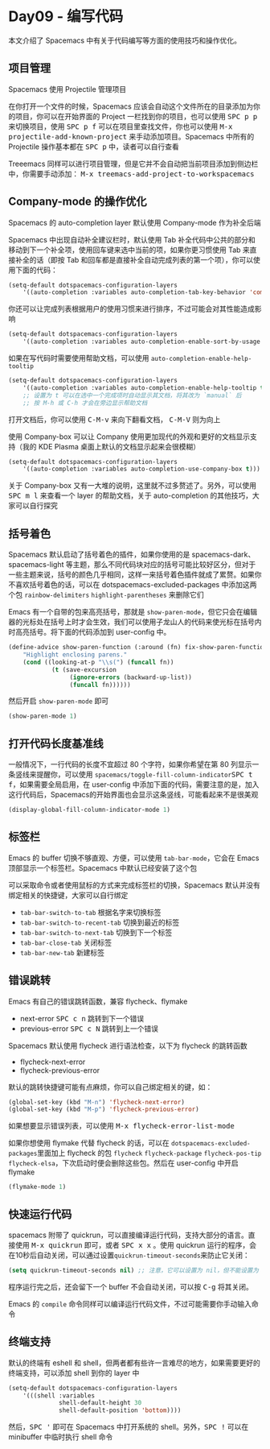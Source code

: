 # Day09 - 编写代码

本文介绍了 Spacemacs 中有关于代码编写等方面的使用技巧和操作优化。

## 项目管理

Spacemacs 使用 Projectile 管理项目

在你打开一个文件的时候，Spacemacs 应该会自动这个文件所在的目录添加为你的项目，你可以在开始界面的 Project 一栏找到你的项目，也可以使用 <kbd>SPC p p</kbd> 来切换项目，使用 <kbd>SPC p f</kbd> 可以在项目里查找文件，你也可以使用 <kbd>M-x projectile-add-known-project</kbd> 来手动添加项目。Spacemacs 中所有的 Projectile 操作基本都在 <kbd>SPC p</kbd> 中，读者可以自行查看

Treeemacs 同样可以进行项目管理，但是它并不会自动把当前项目添加到侧边栏中，你需要手动添加： <kbd>M-x treemacs-add-project-to-workspacemacs</kbd>

## Company-mode 的操作优化

Spacemacs 的 auto-completion layer 默认使用 Company-mode 作为补全后端

Spacemacs 中出现自动补全建议栏时，默认使用 Tab 补全代码中公共的部分和移动到下一个补全项，使用回车键来选中当前的项，如果你更习惯使用 Tab 来直接补全的话（即按 Tab 和回车都是直接补全自动完成列表的第一个项），你可以使用下面的代码：

```lisp
(setq-default dotspacemacs-configuration-layers
    '((auto-completion :variables auto-completion-tab-key-behavior 'complete)))
```

你还可以让完成列表根据用户的使用习惯来进行排序，不过可能会对其性能造成影响

```lisp
(setq-default dotspacemacs-configuration-layers
    '((auto-completion :variables auto-completion-enable-sort-by-usage t)))
```

如果在写代码时需要使用帮助文档，可以使用 `auto-completion-enable-help-tooltip`

```lisp
(setq-default dotspacemacs-configuration-layers
    '((auto-completion :variables auto-completion-enable-help-tooltip t)))
    ;; 设置为 t 可以在选中一个完成项时自动显示其文档，将其改为 `manual` 后
    ;; 按 M-h 或 C-h 才会在旁边显示帮助文档
```

打开文档后，你可以使用 <kbd>C-M-v</kbd> 来向下翻看文档， <kbd>C-M-V</kbd> 则为向上

使用 Company-box 可以让 Company 使用更加现代的外观和更好的文档显示支持（我的 KDE Plasma 桌面上默认的文档显示起来会很模糊）

```lisp
(setq-default dotspacemacs-configuration-layers
    '((auto-completion :variables auto-completion-use-company-box t)))
```

关于 Company-box 又有一大堆的说明，这里就不过多赘述了。另外，可以使用 <kbd>SPC m l</kbd> 来查看一个 layer 的帮助文档，关于 auto-completion 的其他技巧，大家可以自行探究

## 括号着色

Spacemacs 默认启动了括号着色的插件，如果你使用的是 spacemacs-dark、spacemacs-light 等主题，那么不同代码块对应的括号可能比较好区分，但对于一些主题来说，括号的颜色几乎相同，这样一来括号着色插件就成了累赘。如果你不喜欢括号着色的话，可以在 dotspacemacs-excluded-packages 中添加这两个包 `rainbow-delimiters` `highlight-parentheses` 来删除它们

Emacs 有一个自带的包来高亮括号，那就是 `show-paren-mode`，但它只会在编辑器的光标处在括号上时才会生效，我们可以使用子龙山人的代码来使光标在括号内时高亮括号。将下面的代码添加到 user-config 中。

```lisp
(define-advice show-paren-function (:around (fn) fix-show-paren-function)
    "Highlight enclosing parens."
    (cond ((looking-at-p "\\s(") (funcall fn))
	        (t (save-excursion
	             (ignore-errors (backward-up-list))
	             (funcall fn))))))
```

然后开启 `show-paren-mode` 即可

```lisp
(show-paren-mode 1)
```

## 打开代码长度基准线

一般情况下，一行代码的长度不宜超过 80 个字符，如果你希望在第 80 列显示一条竖线来提醒你，可以使用 `spacemacs/toggle-fill-column-indicator`<kbd>SPC t f</kbd>，如果需要全局启用，在 user-config 中添加下面的代码，需要注意的是，加入这行代码后，Spacemacs的开始界面也会显示这条竖线，可能看起来不是很美观

```lisp
(display-global-fill-column-indicator-mode 1)
```

## 标签栏

Emacs 的 buffer 切换不够直观、方便，可以使用 `tab-bar-mode`，它会在 Emacs 顶部显示一个标签栏。Spacemacs 中默认已经安装了这个包

可以采取命令或者使用鼠标的方式来完成标签栏的切换，Spacemacs 默认并没有绑定相关的快捷键，大家可以自行绑定

- `tab-bar-switch-to-tab` 根据名字来切换标签
- `tab-bar-switch-to-recent-tab` 切换到最近的标签
- `tab-bar-switch-to-next-tab` 切换到下一个标签
- `tab-bar-close-tab` 关闭标签
- `tab-bar-new-tab` 新建标签

## 错误跳转

Emacs 有自己的错误跳转函数，兼容 flycheck、flymake

- next-error <kbd>SPC c n</kbd> 跳转到下一个错误
- previous-error <kbd>SPC c N</kbd> 跳转到上一个错误

Spacemacs 默认使用 flycheck 进行语法检查，以下为 flycheck 的跳转函数

- flycheck-next-error
- flycheck-previous-error

默认的跳转快捷键可能有点麻烦，你可以自己绑定相关的键，如：

```lisp
(global-set-key (kbd "M-n") 'flycheck-next-error)
(global-set-key (kbd "M-p") 'flycheck-previous-error)
```

如果想要显示错误列表，可以使用 <kbd>M-x flycheck-error-list-mode</kbd>

如果你想使用 flymake 代替 flycheck 的话，可以在 `dotspacemacs-excluded-packages`里面加上 flycheck 的包 `flycheck` `flycheck-package` `flycheck-pos-tip` `flycheck-elsa`，下次启动时便会删除这些包。然后在 user-config 中开启 flymake

```lisp
(flymake-mode 1)
```

## 快速运行代码

spacemacs 附带了 quickrun，可以直接编译运行代码，支持大部分的语言。直接使用 <kbd>M-x quickrun</kbd> 即可，或者 <kbd>SPC x x</kbd> 。使用 quickrun 运行的程序，会在10秒后自动关闭，可以通过设置`quickrun-timeout-seconds`来防止它关闭：

```lisp
(setq quickrun-timeout-seconds nil) ;; 注意，它可以设置为 nil，但不能设置为 0！
```

程序运行完之后，还会留下一个 buffer 不会自动关闭，可以按 <kbd>C-g</kbd> 将其关闭。

Emacs 的 `compile` 命令同样可以编译运行代码文件，不过可能需要你手动输入命令

## 终端支持

默认的终端有 eshell 和 shell，但两者都有些许一言难尽的地方，如果需要更好的终端支持，可以添加 shell 到你的 layer 中

```lisp
(setq-default dotspacemacs-configuration-layers
    '(((shell :variables
              shell-default-height 30
              shell-default-position 'bottom))))
```

然后，<kbd>SPC '</kbd> 即可在 Spacemacs 中打开系统的 shell。另外，<kbd>SPC !</kbd> 可以在 minibuffer 中临时执行 shell 命令
